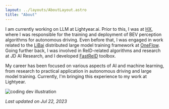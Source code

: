 ```yaml
---
layout: ../layouts/AboutLayout.astro
title: "About"
---
```


I am currently working on LLM at Lightyear.ai. Prior to this, I was at [HX](https://www.rhino.auto/), where I was responsible for the training and deployment of BEV perception algorithms for autonomous driving. Even before that, I was engaged in work related to the [LiBai](https://github.com/Oneflow-Inc/libai) distributed large model training framework at [OneFlow](https://oneflow.org/index.html). Going further back, I was involved in ReID-related algorithms and research at JD AI Research, and I developed [FastReID](https://github.com/JDAI-CV/fast-reid) toolbox.

My career has been focused on various aspects of AI and machine learning, from research to practical application in autonomous driving and large model training. Currently, I'm bringing this experience to my work at Lightyear.

<div>
  <img src="/assets/dev.svg" class="sm:w-1/2 mx-auto" alt="coding dev illustration">
</div>

_Last updated on Jul 22, 2023_
